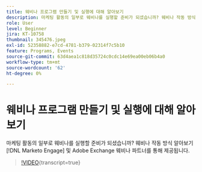 ```yaml
---
title: 웨비나 프로그램 만들기 및 실행에 대해 알아보기
description: 마케팅 활동의 일부로 웨비나를 실행할 준비가 되셨습니까? 웨비나 작동 방식 알아보기 [!DNL Marketo Engage] 및 Adobe Exchange 웨비나 파트너를 통해 제공됩니다.
role: User
level: Beginner
jira: KT-10758
thumbnail: 345476.jpeg
exl-id: 52358882-e7cd-4781-b379-02314f7c5b10
feature: Programs, Events
source-git-commit: 63d4aea1c818d35724c0cdc14e69ea00eb06b4a0
workflow-type: tm+mt
source-wordcount: '62'
ht-degree: 0%

---
```


# 웨비나 프로그램 만들기 및 실행에 대해 알아보기

마케팅 활동의 일부로 웨비나를 실행할 준비가 되셨습니까? 웨비나 작동 방식 알아보기 [!DNL Marketo Engage] 및 Adobe Exchange 웨비나 파트너를 통해 제공됩니다.

>[!VIDEO](https://video.tv.adobe.com/v/345476/?quality=12&learn=on){transcript=true}
